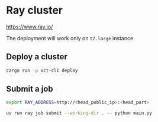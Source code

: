 # Ray cluster

https://www.ray.io/

The deployment will work only on `t2.large` instance

## Deploy a cluster

```bash
cargo run -p oct-cli deploy
```

## Submit a job

```bash
export RAY_ADDRESS=http://<head_public_ip>:<head_port>

uv run ray job submit --working-dir . -- python main.py
```

